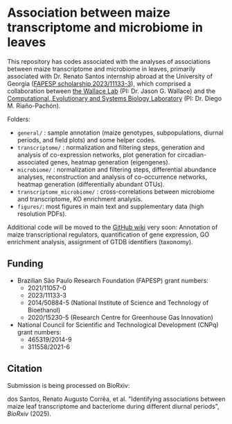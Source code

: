 # Association between maize transcriptome and microbiome in leaves

This repository has codes associated with the analyses of associations between maize transcriptome and microbiome in leaves, primarily associated with Dr. Renato Santos internship abroad at the University of Georgia ([FAPESP scholarship 2023/11133-3](https://bv.fapesp.br/en/bolsas/212537/integrating-metataxonomics-and-host-transcriptomics-data-in-maize/)), which comprised a collaboration between [the Wallace Lab](https://wallacelab.uga.edu/) (PI: Dr. Jason G. Wallace) and the [Computational, Evolutionary and Systems Biology Laboratory](https://labbces.cena.usp.br/) (PI: Dr. Diego M. Riaño-Pachón).

Folders:

 * `general/` : sample annotation (maize genotypes, subpopulations, diurnal periods, and field plots) and some helper codes.
 * `transcriptome/` : normalization and filtering steps, generation and analysis of co-expression networks, plot generation for circadian-associated genes, heatmap generation (eigengenes).
 * `microbiome/` : normalization and filtering steps, differential abundance analyses, reconstruction and analysis of co-occurrence networks, heatmap generation (differentially abundant OTUs).
 * `transcriptome_microbiome/` : cross-correlations between microbiome and transcriptome, KO enrichment analysis.
 * `figures/`: most figures in main text and supplementary data (high resolution PDFs).

Additional code will be moved to the [GitHub wiki](https://github.com/SantosRAC/maize_transcriptome_microbiome_diurnal_periods/wiki) very soon: Annotation of maize transcriptional regulators, quantification of gene expression, GO enrichment analysis, assignment of GTDB identifiers (taxonomy).

## Funding

* Brazilian São Paulo Research Foundation (FAPESP) grant numbers:
    * 2021/11057-0
    * 2023/11133-3
    * 2014/50884-5 (National Institute of Science and Technology of Bioethanol)
    * 2020/15230-5 (Research Centre for Greenhouse Gas Innovation)
* National Council for Scientific and Technological Development (CNPq) grant numbers:
    * 465319/2014-9
    * 311558/2021-6

## Citation

Submission is being processed on BioRxiv:

dos Santos, Renato Augusto Corrêa, et al. "Identifying associations between maize leaf transcriptome and bacteriome during different diurnal periods", _BioRxiv_ (2025).
